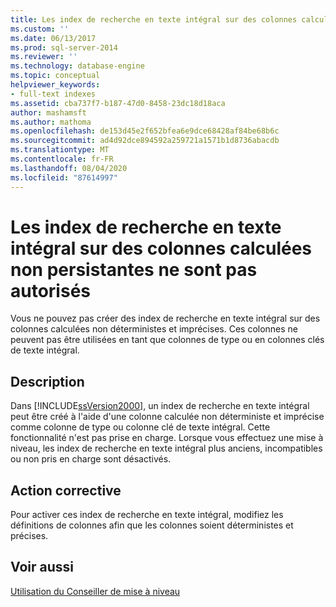 ```yaml
---
title: Les index de recherche en texte intégral sur des colonnes calculées non persistantes ne sont pas autorisés | Microsoft Docs
ms.custom: ''
ms.date: 06/13/2017
ms.prod: sql-server-2014
ms.reviewer: ''
ms.technology: database-engine
ms.topic: conceptual
helpviewer_keywords:
- full-text indexes
ms.assetid: cba737f7-b187-47d0-8458-23dc18d18aca
author: mashamsft
ms.author: mathoma
ms.openlocfilehash: de153d45e2f652bfea6e9dce68428af84be68b6c
ms.sourcegitcommit: ad4d92dce894592a259721a1571b1d8736abacdb
ms.translationtype: MT
ms.contentlocale: fr-FR
ms.lasthandoff: 08/04/2020
ms.locfileid: "87614997"
---
```

# <a name="full-text-indexes-on-nonpersisted-computed-columns-are-not-allowed"></a>Les index de recherche en texte intégral sur des colonnes calculées non persistantes ne sont pas autorisés
  Vous ne pouvez pas créer des index de recherche en texte intégral sur des colonnes calculées non déterministes et imprécises. Ces colonnes ne peuvent pas être utilisées en tant que colonnes de type ou en colonnes clés de texte intégral.  
  
## <a name="description"></a>Description  
 Dans [!INCLUDE[ssVersion2000](../../includes/ssversion2000-md.md)], un index de recherche en texte intégral peut être créé à l'aide d'une colonne calculée non déterministe et imprécise comme colonne de type ou colonne clé de texte intégral. Cette fonctionnalité n'est pas prise en charge. Lorsque vous effectuez une mise à niveau, les index de recherche en texte intégral plus anciens, incompatibles ou non pris en charge sont désactivés.  
  
## <a name="corrective-action"></a>Action corrective  
 Pour activer ces index de recherche en texte intégral, modifiez les définitions de colonnes afin que les colonnes soient déterministes et précises.  
  
## <a name="see-also"></a>Voir aussi  
 [Utilisation du Conseiller de mise à niveau](../../../2014/sql-server/install/working-with-upgrade-advisor.md)  
  
  
